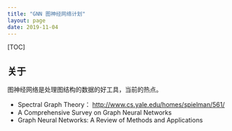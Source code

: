 ```yaml
---
title: "GNN 图神经网络计划"
layout: page
date: 2019-11-04
---
```

[TOC]

## 关于
图神经网络是处理图结构的数据的好工具，当前的热点。

- Spectral Graph Theory： <http://www.cs.yale.edu/homes/spielman/561/>
- A Comprehensive Survey on Graph Neural Networks
- Graph Neural Networks: A Review of Methods and Applications

  
